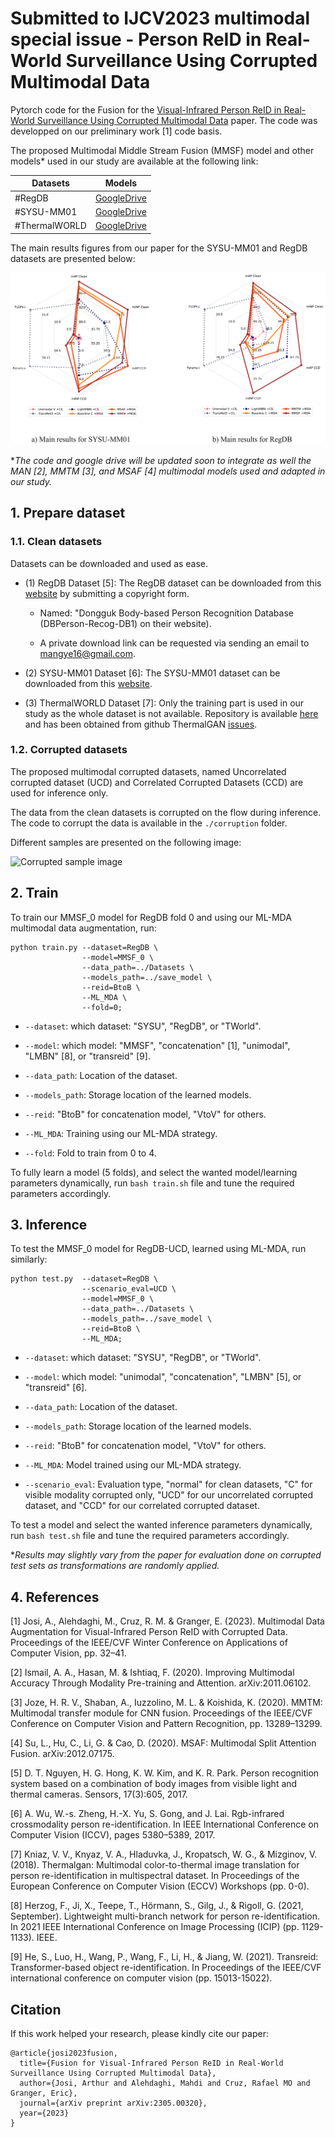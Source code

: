 # Submitted to IJCV2023 multimodal special issue - Person ReID in Real-World Surveillance Using Corrupted Multimodal Data

Pytorch code for the Fusion for the [Visual-Infrared Person ReID in Real-World Surveillance Using Corrupted Multimodal Data](https://arxiv.org/pdf/2305.00320.pdf) paper. The code was developped on our preliminary work [1] code basis.

The proposed Multimodal Middle Stream Fusion (MMSF) model and other models* used in our study are available at the following link:

| Datasets      | Models                                                                     |
|---------------|----------------------------------------------------------------------------|
| #RegDB        | [GoogleDrive](https://drive.google.com/drive/folders/1QFlOFE_ySxspSyN2d3CuIkMxMVbRE062?usp=sharing)|
| #SYSU-MM01    | [GoogleDrive](https://drive.google.com/drive/folders/1eHD5ZlIduRN-wuqU98oCYc8Kc7pwry0U?usp=sharing)|
| #ThermalWORLD | [GoogleDrive](https://drive.google.com/drive/folders/1REfDp2HA_Y4hWDSl4SeA_ZTYhqqUuQyw?usp=sharing)|

The main results figures from our paper for the SYSU-MM01 and RegDB datasets are presented below:

![Corrupted sample image](Images/Main_results.png)

**The code and google drive will be updated soon to integrate as well the MAN [2], MMTM [3], and MSAF [4] multimodal models used and adapted in our study.*

## 1. Prepare dataset 

### 1.1. Clean datasets

Datasets can be downloaded and used as ease.

- (1) RegDB Dataset [5]: The RegDB dataset can be downloaded from this [website](http://dm.dongguk.edu/link.html) by submitting a copyright form.

    - Named: "Dongguk Body-based Person Recognition Database (DBPerson-Recog-DB1) on their website). 

    - A private download link can be requested via sending an email to mangye16@gmail.com. 
  
- (2) SYSU-MM01 Dataset [6]: The SYSU-MM01 dataset can be downloaded from this [website](http://isee.sysu.edu.cn/project/RGBIRReID.htm).

- (3) ThermalWORLD Dataset [7]: Only the training part is used in our study as the whole dataset is not available. Repository is available [here](https://drive.google.com/file/d/1XIc_i3mp4xFlDJ_S5WJYMJAHq107irPI/view) and has been obtained from github ThermalGAN [issues](https://github.com/vlkniaz/ThermalGAN/issues/12).

### 1.2. Corrupted datasets

The proposed multimodal corrupted datasets, named Uncorrelated corrupted dataset (UCD) and Correlated Corrupted Datasets (CCD) are used for inference only. 

The data from the clean datasets is corrupted on the flow during inference. The code to corrupt the data is available in the ```./corruption``` folder.

Different samples are presented on the following image:

![Corrupted sample image](Images/Corrupted_dataset_samples.png)

## 2. Train

To train our MMSF_0 model for RegDB fold 0 and using our ML-MDA multimodal data augmentation, run: 
```
python train.py --dataset=RegDB \
                --model=MMSF_0 \ 
                --data_path=../Datasets \
                --models_path=../save_model \
                --reid=BtoB \
                --ML_MDA \
                --fold=0;
```

  - `--dataset`: which dataset: "SYSU", "RegDB", or "TWorld".

  - `--model`: which model: "MMSF", "concatenation" [1], "unimodal", "LMBN" [8], or "transreid" [9].
  
  - `--data_path`: Location of the dataset.

  - `--models_path`: Storage location of the learned models.

  - `--reid`: "BtoB" for concatenation model, "VtoV" for others.
  
  - `--ML_MDA`: Training using our ML-MDA strategy.
  
  - `--fold`: Fold to train from 0 to 4. 

To fully learn a model (5 folds), and select the wanted model/learning parameters dynamically, run ```bash train.sh``` file and tune the required parameters accordingly.

## 3. Inference

To test the MMSF_0 model for RegDB-UCD, learned using ML-MDA, run similarly:

```
python test.py  --dataset=RegDB \
                --scenario_eval=UCD \
                --model=MMSF_0 \
                --data_path=../Datasets \
                --models_path=../save_model \
                --reid=BtoB \
                --ML_MDA;
```

  - `--dataset`: which dataset: "SYSU", "RegDB", or "TWorld".

  - `--model`: which model: "unimodal", "concatenation", "LMBN" [5], or "transreid" [6].
  
  - `--data_path`: Location of the dataset.

  - `--models_path`: Storage location of the learned models.

  - `--reid`: "BtoB" for concatenation model, "VtoV" for others.
  
  - `--ML_MDA`: Model trained using our ML-MDA strategy.
  
  - `--scenario_eval`: Evaluation type, "normal" for clean datasets, "C" for visible modality corrupted only, "UCD" for our uncorrelated corrupted dataset, and "CCD" for our correlated corrupted dataset. 

To test a model and select the wanted inference parameters dynamically, run ```bash test.sh``` file and tune the required parameters accordingly.

**Results may slightly vary from the paper for evaluation done on corrupted test sets as transformations are randomly applied.*

## 4. References

[1] Josi, A., Alehdaghi, M., Cruz, R. M. & Granger, E. (2023). Multimodal Data Augmentation for Visual-Infrared Person ReID with Corrupted Data. Proceedings of the IEEE/CVF Winter Conference on Applications of Computer Vision, pp. 32–41.

[2] Ismail, A. A., Hasan, M. & Ishtiaq, F. (2020). Improving Multimodal Accuracy Through Modality Pre-training and Attention. arXiv:2011.06102.

[3] Joze, H. R. V., Shaban, A., Iuzzolino, M. L. & Koishida, K. (2020). MMTM: Multimodal transfer module for CNN fusion. Proceedings of the IEEE/CVF Conference on Computer Vision and Pattern Recognition, pp. 13289–13299.

[4] Su, L., Hu, C., Li, G. & Cao, D. (2020). MSAF: Multimodal Split Attention Fusion. arXiv:2012.07175.

[5] D. T. Nguyen, H. G. Hong, K. W. Kim, and K. R. Park. Person recognition system based on a combination of body images from visible light and thermal cameras. Sensors, 17(3):605, 2017.

[6] A. Wu, W.-s. Zheng, H.-X. Yu, S. Gong, and J. Lai. Rgb-infrared crossmodality person re-identification. In IEEE International Conference on Computer Vision (ICCV), pages 5380–5389, 2017.

[7] Kniaz, V. V., Knyaz, V. A., Hladuvka, J., Kropatsch, W. G., & Mizginov, V. (2018). Thermalgan: Multimodal color-to-thermal image translation for person re-identification in multispectral dataset. In Proceedings of the European Conference on Computer Vision (ECCV) Workshops (pp. 0-0).

[8] Herzog, F., Ji, X., Teepe, T., Hörmann, S., Gilg, J., & Rigoll, G. (2021, September). Lightweight multi-branch network for person re-identification. In 2021 IEEE International Conference on Image Processing (ICIP) (pp. 1129-1133). IEEE.

[9] He, S., Luo, H., Wang, P., Wang, F., Li, H., & Jiang, W. (2021). Transreid: Transformer-based object re-identification. In Proceedings of the IEEE/CVF international conference on computer vision (pp. 15013-15022).

## Citation

If this work helped your research, please kindly cite our paper:
```
@article{josi2023fusion,
  title={Fusion for Visual-Infrared Person ReID in Real-World Surveillance Using Corrupted Multimodal Data},
  author={Josi, Arthur and Alehdaghi, Mahdi and Cruz, Rafael MO and Granger, Eric},
  journal={arXiv preprint arXiv:2305.00320},
  year={2023}
}
```
